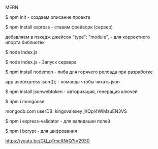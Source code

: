 MERN

$ npm init - создаем описание проекта

$ npm install express - ставим фрейворк (сервер)

добавляем в пэкедж джейсон "type": "module", - для корректного ипорта библиотек

$ node index.js

$ node index.js - Запуск сервера

$ npm install nodemon - либа для горячего релоада при разработке

app.use(express.json()); - команда чтобы читать json

$ npm install jsonwebtoken - авторизация, генерация ключей

$ npm i mongoose

mongodb.com
userDB:
kingovalexey
jXQpI4WiMzuEN3VS

$ npm i express-validator - для валидации полей

$ npm i bcrypt - для шифрования

https://youtu.be/GQ_pTmcXNrQ?t=2930
